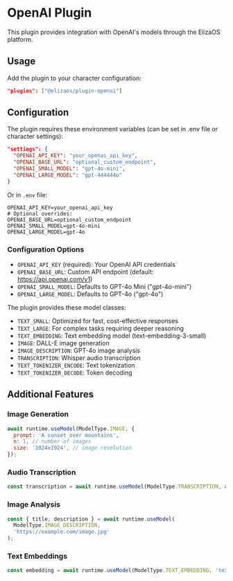 # OpenAI Plugin

This plugin provides integration with OpenAI's models through the ElizaOS platform.

## Usage

Add the plugin to your character configuration:

```json
"plugins": ["@elizaos/plugin-openai"]
```

## Configuration

The plugin requires these environment variables (can be set in .env file or character settings):

```json
"settings": {
  "OPENAI_API_KEY": "your_openai_api_key",
  "OPENAI_BASE_URL": "optional_custom_endpoint",
  "OPENAI_SMALL_MODEL": "gpt-4o-mini",
  "OPENAI_LARGE_MODEL": "gpt-444444o"
}
```

Or in `.env` file:

```
OPENAI_API_KEY=your_openai_api_key
# Optional overrides:
OPENAI_BASE_URL=optional_custom_endpoint
OPENAI_SMALL_MODEL=gpt-4o-mini
OPENAI_LARGE_MODEL=gpt-4o
```

### Configuration Options

- `OPENAI_API_KEY` (required): Your OpenAI API credentials
- `OPENAI_BASE_URL`: Custom API endpoint (default: https://api.openai.com/v1)
- `OPENAI_SMALL_MODEL`: Defaults to GPT-4o Mini ("gpt-4o-mini")
- `OPENAI_LARGE_MODEL`: Defaults to GPT-4o ("gpt-4o")

The plugin provides these model classes:

- `TEXT_SMALL`: Optimized for fast, cost-effective responses
- `TEXT_LARGE`: For complex tasks requiring deeper reasoning
- `TEXT_EMBEDDING`: Text embedding model (text-embedding-3-small)
- `IMAGE`: DALL-E image generation
- `IMAGE_DESCRIPTION`: GPT-4o image analysis
- `TRANSCRIPTION`: Whisper audio transcription
- `TEXT_TOKENIZER_ENCODE`: Text tokenization
- `TEXT_TOKENIZER_DECODE`: Token decoding

## Additional Features

### Image Generation

```js
await runtime.useModel(ModelType.IMAGE, {
  prompt: 'A sunset over mountains',
  n: 1, // number of images
  size: '1024x1024', // image resolution
});
```

### Audio Transcription

```js
const transcription = await runtime.useModel(ModelType.TRANSCRIPTION, audioBuffer);
```

### Image Analysis

```js
const { title, description } = await runtime.useModel(
  ModelType.IMAGE_DESCRIPTION,
  'https://example.com/image.jpg'
);
```

### Text Embeddings

```js
const embedding = await runtime.useModel(ModelType.TEXT_EMBEDDING, 'text to embed');
```
